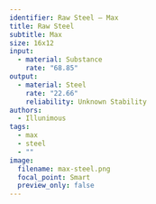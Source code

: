 ```yaml
---
identifier: Raw Steel – Max
title: Raw Steel
subtitle: Max
size: 16x12
input:
  - material: Substance
    rate: "68.85"
output:
  - material: Steel
    rate: "22.66"
    reliability: Unknown Stability
authors:
  - Illunimous
tags:
  - max
  - steel
  - ""
image:
  filename: max-steel.png
  focal_point: Smart
  preview_only: false
---
```

<Fillertext>